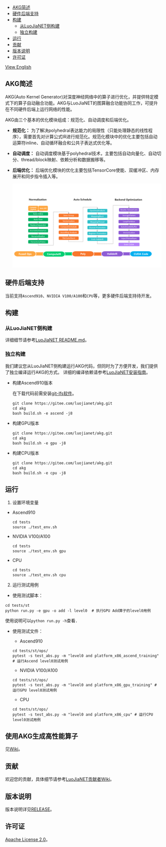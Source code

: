 - [AKG简述](#AKG简述)
- [硬件后端支持](#硬件后端支持)
- [构建](#构建)
    - [从LuoJiaNET侧构建](#从LuoJiaNET侧构建)
    - [独立构建](#独立构建)
- [运行](#运行)
- [贡献](#贡献)
- [版本说明](#版本说明)
- [许可证](#许可证)

[View English](./README.md)

## AKG简述
AKG(Auto Kernel Generator)对深度神经网络中的算子进行优化，并提供特定模式下的算子自动融合功能。AKG与LuoJiaNET的图算融合功能协同工作，可提升在不同硬件后端上运行网络的性能。

AKG由三个基本的优化模块组成：规范化、自动调度和后端优化。
- **规范化：** 为了解决polyhedral表达能力的局限性（只能处理静态的线性程序），需要首先对计算公式IR进行规范化。规范化模块中的优化主要包括自动运算符inline、自动循环融合和公共子表达式优化等。
- **自动调度：** 自动调度模块基于polyhedral技术，主要包括自动向量化、自动切分、thread/block映射、依赖分析和数据搬移等。
- **后端优化：** 后端优化模块的优化主要包括TensorCore使能、双缓冲区、内存展开和同步指令插入等。

  <img src="docs/akg-design.png" style="zoom:80%" div align=center/>

## 硬件后端支持
当前支持`Ascend910`、`NVIDIA V100/A100`和`CPU`等，更多硬件后端支持待开发。

## 构建

### 从LuoJiaNET侧构建
详细细节请参考[LuoJiaNET README.md](https://gitee.com/luojianet/luojianet/blob/master/README.md)。

### 独立构建
我们建议您从LuoJiaNET侧构建运行AKG代码，但同时为了方便开发，我们提供了独立编译运行AKG的方式。
详细的编译依赖请参考[LuoJiaNET安装指南](https://www.luojianet.cn/install)。
- 构建Ascend910版本

  在下载代码前需安装[git-lfs软件](https://github.com/git-lfs/git-lfs/wiki/installation)。
  ```
  git clone https://gitee.com/luojianet/akg.git
  cd akg
  bash build.sh -e ascend -j8
  ```

- 构建GPU版本
  ```
  git clone https://gitee.com/luojianet/akg.git
  cd akg
  bash build.sh -e gpu -j8
  ```

- 构建CPU版本
  ```
  git clone https://gitee.com/luojianet/akg.git
  cd akg
  bash build.sh -e cpu -j8
  ```

## 运行
1. 设置环境变量

- Ascend910
  ```
  cd tests
  source ./test_env.sh
  ```

- NVIDIA V100/A100
  ```
  cd tests
  source ./test_env.sh gpu
  ```

- CPU
  ```
  cd tests
  source ./test_env.sh cpu
  ```

2. 运行测试用例
- 使用测试脚本：
```
cd tests/st
python run.py -e gpu -o add -l level0  # 执行GPU Add算子的level0用例
```
  使用说明可以`python run.py -h`查看．
- 使用测试文件：
  
  - Ascend910
  ```
  cd tests/st/ops/
  pytest -s test_abs.py -m "level0 and platform_x86_ascend_training" # 运行Ascend level0测试用例
  ```

  - NVIDIA V100/A100
  ```
  cd tests/st/ops/
  pytest -s test_abs.py -m "level0 and platform_x86_gpu_training" # 运行GPU level0测试用例
  ```

  - CPU
  ```
  cd tests/st/ops/
  pytest -s test_abs.py -m "level0 and platform_x86_cpu" # 运行CPU level0测试用例
  ```

## 使用AKG生成高性能算子
见[Wiki](https://gitee.com/luojianet/akg/wikis)。

## 贡献

欢迎您的贡献，具体细节请参考[LuoJiaNET贡献者Wiki](https://gitee.com/luojianet/luojianet/blob/master/CONTRIBUTING.md)。

## 版本说明

版本说明详见[RELEASE](RELEASE.md)。

## 许可证

[Apache License 2.0](LICENSE)。
